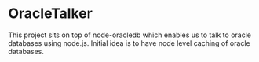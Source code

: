 # OracleTalker
This project sits on top of node-oracledb which enables us to talk to oracle databases using node.js. Initial idea is to have node level caching of oracle databases.
